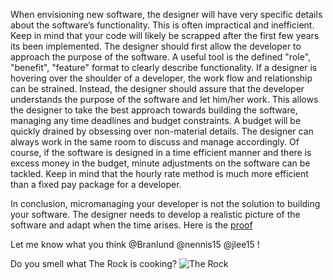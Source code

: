 When envisioning new software, the designer will have very specific details about the software’s functionality. This is often impractical and inefficient. Keep in mind that your code will likely be scrapped after the first few years its been implemented. The designer should first allow the developer to approach the purpose of the software. A useful tool is the defined "role", "benefit", "feature" format to clearly describe functionality. If a designer is hovering over the shoulder of a developer, the work flow and relationship can be strained.  Instead, the designer should assure that the developer understands the purpose of the software and let him/her work. This allows the designer to take the best approach towards building the software, managing any time deadlines and budget constraints. A budget will be quickly drained by obsessing over non-material details. The designer can always work in the same room to discuss and manage accordingly. Of course, if the software is designed in a time efficient manner and there is excess money in the budget, minute adjustments on the software can be tackled. Keep in mind that the hourly rate method is much more efficient than a fixed pay package for a developer. 

In conclusion, micromanaging your developer is not the solution to building your software. The designer needs to develop a realistic picture of the software and adapt when the time arises. Here is the [proof](http://blog.codinghorror.com/are-you-creating-micromanagement-zombies/) 

Let me know what you think @Branlund @nennis15 @jlee15 ! 

Do you smell what The Rock is cooking?
![The Rock](http://i.giphy.com/6Dj7ZWBERpGU0.gif)
